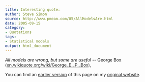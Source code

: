 ```yaml
---
title: Interesting quote:
author: Steve Simon
source: http://www.pmean.com/05/AllModelsAre.html
date: 2005-09-15
category:
- Quotations
tags:
- Statistical models
output: html_document
---
```


*All models are
wrong, but some are useful* \-- George Box
([en.wikiquote.org/wiki/George\_E.\_P.\_Box](http://en.wikiquote.org/wiki/George_E._P._Box)),

<!---More--->

You can find an [earlier version](http://www.pmean.com/05/AllModelsAre.html) of this page on my [original website](http://www.pmean.com/original_site.html).
